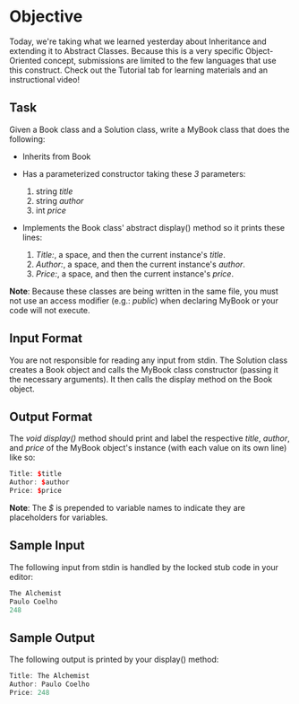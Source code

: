 # Objective

Today, we're taking what we learned yesterday about Inheritance and extending it to Abstract Classes. Because this is a very specific Object-Oriented concept, submissions are limited to the few languages that use this construct. Check out the Tutorial tab for learning materials and an instructional video!

## Task

Given a Book class and a Solution class, write a MyBook class that does the following:

* Inherits from Book
* Has a parameterized constructor taking these *3* parameters:

    1. string *title*
    1. string *author*
    1. int *price*

* Implements the Book class' abstract display() method so it prints these lines:

    1. *Title:*, a space, and then the current instance's *title*.
    1. *Author:*, a space, and then the current instance's *author*.
    1. *Price:*, a space, and then the current instance's *price*.

**Note**: Because these classes are being written in the same file, you must not use an access modifier (e.g.: *public*) when declaring MyBook or your code will not execute.

## Input Format

You are not responsible for reading any input from stdin. The Solution class creates a Book object and calls the MyBook class constructor (passing it the necessary arguments). It then calls the display method on the Book object.

## Output Format

The *void display()* method should print and label the respective *title*, *author*, and *price* of the MyBook object's instance (with each value on its own line) like so:

```c++
Title: $title
Author: $author
Price: $price
```

**Note**: The *$* is prepended to variable names to indicate they are placeholders for variables.

## Sample Input

The following input from stdin is handled by the locked stub code in your editor:

```c++
The Alchemist
Paulo Coelho
248
```

## Sample Output

The following output is printed by your display() method:

```c++
Title: The Alchemist
Author: Paulo Coelho
Price: 248
```
